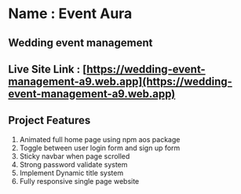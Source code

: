 # Name : Event Aura

## Wedding event management

## Live Site Link : [https://wedding-event-management-a9.web.app](https://wedding-event-management-a9.web.app)

## Project Features

1. Animated full home page using npm aos package
1. Toggle between user login form and sign up form
1. Sticky navbar when page scrolled
1. Strong password validate system
1. Implement Dynamic title system
1. Fully responsive single page website
